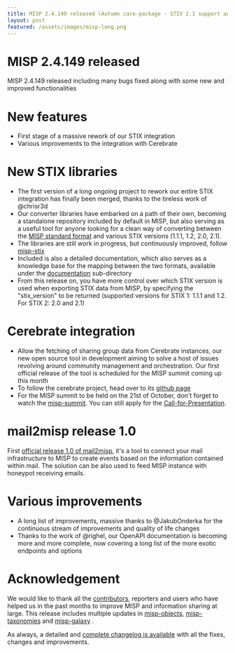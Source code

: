 ```yaml
---
title: MISP 2.4.149 released (Autumn care-package - STIX 2.1 support and Cerebrate integration)
layout: post
featured: /assets/images/misp-long.png
---
```


# MISP 2.4.149 released

MISP 2.4.149 released including many bugs fixed along with some new and improved functionalities

# New features

- First stage of a massive rework of our STIX integration
- Various improvements to the integration with Cerebrate

# New STIX libraries

- The first version of a long ongoing project to rework our entire STIX integration has finally been merged, thanks to the tireless work of @chrisr3d
- Our converter libraries have embarked on a path of their own, becoming a standalone repository included by default in MISP, but also serving as a useful tool for anyone looking for a clean way of converting between the [MISP standard format](https://www.misp-standard.org/) and various STIX versions (1.1.1, 1.2, 2.0, 2.1).
- The libraries are still work in progress, but continuously improved, follow [misp-stix](https://github.com/MISP/misp-stix)
- Included is also a detailed documentation, which also serves as a knowledge base for the mapping between the two formats, available under the [documentation](https://github.com/MISP/misp-stix/tree/main/documentation) sub-directory
- From this release on, you have more control over which STIX version is used when exporting STIX data from MISP, by specifying the "stix_version" to be returned (supported versions for STIX 1: 1.1.1 and 1.2. For STIX 2: 2.0 and 2.1)

# Cerebrate integration

- Allow the fetching of sharing group data from Cerebrate instances, our new open source tool in development aiming to solve a host of issues revolving around community management and orchestration. Our first official release of the tool is scheduled for the MISP summit coming up this month
- To follow the cerebrate project, head over to its [github page](https://github.com/cerebrate-project/cerebrate)
- For the MISP summit to be held on the 21st of October, don't forget to watch the [misp-summit](https://www.misp-project.org/misp-summit). You can still apply for the [Call-for-Presentation](https://cfp.hack.lu/misp-2021/cfp).

# mail2misp release 1.0

First [official release 1.0 of mail2misp](https://github.com/MISP/mail_to_misp/releases/tag/v1.0), it's a tool to connect your mail infrastructure to MISP to create events based on the information contained within mail. The solution can be also used to feed MISP instance with honeypot receiving emails.

# Various improvements

- A long list of improvements, massive thanks to @JakubOnderka for the continuous stream of improvements and quality of life changes
- Thanks to the work of @righel, our OpenAPI documentation is becoming more and more complete, now covering a long list of the more exotic endpoints and options

# Acknowledgement

We would like to thank all the [contributors](https://www.misp-project.org/contributors), reporters and users who have helped us in the past months to improve MISP and information sharing at large. This release includes multiple updates in [misp-objects](https://www.misp-project.org/objects.html), [misp-taxonomies](https://www.misp-project.org/taxonomies.html) and [misp-galaxy](https://www.misp-project.org/galaxy.html)
.

As always, a detailed and [complete changelog is available](https://www.misp-project.org/Changelog.txt) with all the fixes, changes and improvements.
